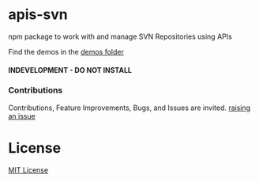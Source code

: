 # apis-svn
npm package to work with and manage SVN Repositories using APIs


Find the demos in the [demos folder](./demos)


#### INDEVELOPMENT - DO NOT INSTALL


### Contributions

Contributions, Feature Improvements, Bugs, and Issues are invited. [raising an issue](https://github.com/ganeshkbhat/apis-svn/issues)


# License

[MIT License](./LICENSE)
